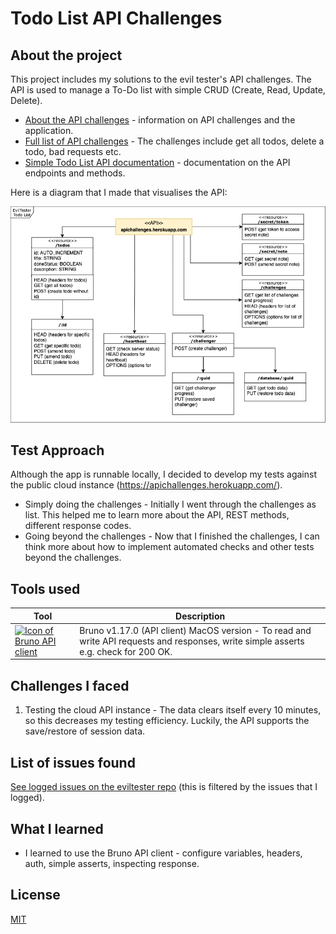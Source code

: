 # Todo List API Challenges

## About the project

This project includes my solutions to the evil tester's API challenges. The API is used to manage a To-Do list with simple CRUD (Create, Read, Update, Delete). 

* [About the API challenges](https://apichallenges.herokuapp.com/apichallenges) - information on API challenges and the application.
* [Full list of API challenges](./ListOfChallenges.pdf) - The challenges include get all todos, delete a todo, bad requests etc. 
* [Simple Todo List API documentation](https://apichallenges.herokuapp.com/docs) - documentation on the API endpoints and methods.

Here is a diagram that I made that visualises the API:

![A UML-style diagram of the todo list API](./diagrams/api-diagram.png)

## Test Approach

Although the app is runnable locally, I decided to develop my tests against the public cloud instance (https://apichallenges.herokuapp.com/).

* Simply doing the challenges - Initially I went through the challenges as list. This helped me to learn more about the API, REST methods, different response codes.
* Going beyond the challenges - Now that I finished the challenges, I can think more about how to implement automated checks and other tests beyond the challenges.  

## Tools used

| Tool | Description |
| ----------- | ----------- |
| <a href="https://www.usebruno.com/"><img src="https://github.com/usebruno/bruno/raw/main/assets/images/logo-transparent.png" width="120" alt="Icon of Bruno API client"/></a> | Bruno v1.17.0 (API client) MacOS version - To read and write API requests and responses, write simple asserts e.g. check for 200 OK. |

## Challenges I faced

1. Testing the cloud API instance - The data clears itself every 10 minutes, so this decreases my testing efficiency. Luckily, the API supports the save/restore of session data.

## List of issues found

[See logged issues on the eviltester repo](https://github.com/eviltester/thingifier/issues/created_by/p2635) (this is filtered by the issues that I logged).

## What I learned 

- I learned to use the Bruno API client - configure variables, headers, auth, simple asserts, inspecting response.

## License

[MIT](LICENSE)
